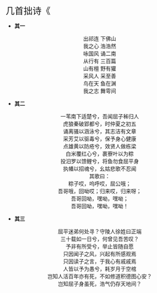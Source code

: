 <font size=5>几首拙诗《</font>

* **其一**

<center>出祁连 下佛山</center>

<center>我之心 浩浩然</center>

<center>咏国风 诵二南</center>

<center>从行有 三百篇</center>

<center>山有檀 野有獾</center>

<center>采风人 采至善</center>

<center>鸟在天 鱼在渊</center>

<center>我之志 舞雩间 </center>

* **其二**

<center>一苇南下适楚兮，吾闻屈子秭归人</center>

<center>虎狼秦破郢都兮，时仲夏之初五</center>

<center>诵离骚以涵泳兮，其志洁有文章</center>

<center>采芳艾以驱毒兮，保予身心健康</center>

<center>点雄黄以防疮兮，效贤人做栋梁</center>

<center>白米覆红心兮，裹寮叶以为粽</center>

<center>投汨罗以馈鲤兮，将鱼勿食屈平身</center>

<center>执幡以招魂兮，幺姑悲歌不忍闻</center>

<center>其歌曰：</center>

<center>粽子哎，呜呼哎，屈公哦；</center>

<center>吾哥哦，回呦哎；归来哎，归来呀；</center>

<center>吾哥回呦，嘿呦，嘿呦；</center>

<center>吾哥回呦，嘿呦，嘿呦！</center></center>

* **其三**

<center>屈平迷弟何处寻？守陵人徐姓曰正端</center>

<center>三十载如一日兮，何曾见吾苦叹？</center>

<center>予非有所受兮，举止皆随自愿</center>

<center>只因闻子之风，兴起有所感观焉</center>

<center>只因读子之言，于我心有戚戚焉</center>

<center>人皆以予为愚兮，耗岁月于空棺</center>

<center>岂知人活百年亦有死，不如修道积德图心安？</center>

<center>岂知屈子身虽死，浩气仍存天地间？</center>